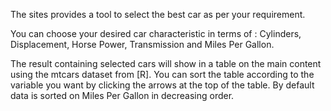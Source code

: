The sites provides a tool to select the best car as per your requirement.

You can choose your desired car characteristic in terms of : Cylinders, Displacement, Horse Power, Transmission and Miles Per Gallon.

The result containing selected cars will show in a table on the main content using the mtcars dataset from [R]. You can sort the table according to the variable you want by clicking the arrows at the top of the table. By default data is sorted on Miles Per Gallon in decreasing order.
